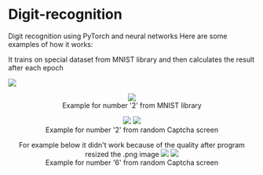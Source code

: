 # Digit-recognition
Digit recognition using PyTorch and neural networks
Here are some examples of how it works:

<p align="center">
  <p>
    It trains on special dataset from MNIST library and then calculates the result after each epoch
  </p>
  <img src="https://github.com/mryt66/Digit-recognition/assets/64143856/65b7a377-ad87-432f-a4ca-bd623ca28c5a" />    
  <br />
</p>

<p align="center">
  <img src="https://github.com/mryt66/Digit-recognition/assets/64143856/0180ec3d-0932-4155-817e-3b3766e022e0" />
  <br />
  Example for number '2' from MNIST library 
</p>

<p align="center">
  <img src="https://github.com/mryt66/Digit-recognition/assets/64143856/2b4e8727-9610-432b-b401-9e950ccfcbde" />
  <img src="https://github.com/mryt66/Digit-recognition/assets/64143856/c6310242-076b-425a-b8bf-9c34ec434102" />
  <br />
  Example for number '2' from random Captcha screen
</p>

<p align="center">
  For example below it didn't work because of the quality after program resized the .png image
  <img src="https://github.com/mryt66/Digit-recognition/assets/64143856/53d8b0f2-1d40-4956-bde7-577b9a57737a" />
  <img src="https://github.com/mryt66/Digit-recognition/assets/64143856/42edf800-6a89-40eb-8b96-0b8707c2cded" />
  <br />
  Example for number '6' from random Captcha screen
</p>

